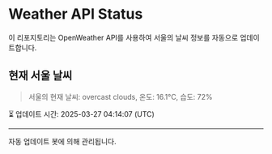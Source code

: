 
# Weather API Status

이 리포지토리는 OpenWeather API를 사용하여 서울의 날씨 정보를 자동으로 업데이트합니다.

## 현재 서울 날씨
> 서울의 현재 날씨: overcast clouds, 온도: 16.1°C, 습도: 72%

⏳ 업데이트 시간: 2025-03-27 04:14:07 (UTC)

---
자동 업데이트 봇에 의해 관리됩니다.
